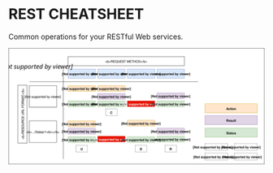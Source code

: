 # REST CHEATSHEET
Common operations for your RESTful Web services.

![REST Cheatsheet](https://github.com/ad-st/rest-cheatsheet/blob/master/REST.svg)
